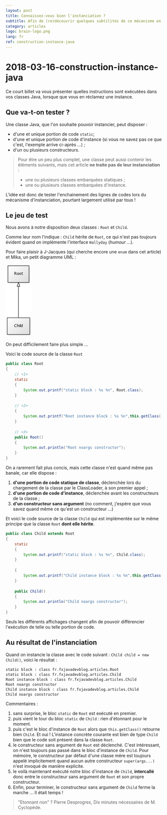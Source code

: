 ```yaml
---
layout: post
title: Connaissez-vous bien l'instanciation ?
subtitle: Afin de (re)découvrir quelques subtilités de ce mécanisme en Java ...
category: articles
logo: brain-logo.png
lang: fr
ref: construction-instance-java
---
```


# 2018-03-16-construction-instance-java

 Ce court billet va vous présenter quelles instructions sont exécutées dans vos classes Java, lorsque que vous en réclamez une instance.

## Que va-t-on tester ?

Une classe Java, que l'on souhaite pouvoir instancier, peut disposer :

* d'une et unique portion de code `static`;
* d'une et unique portion de code d'instance \(si vous ne savez pas ce que c'est, l'exemple arrive ci-après ...\) ; 
* d'un ou plusieurs constructeurs.

> Pour être un peu plus complet, une classe peut aussi contenir les éléments suivants, mais cet article **ne traite pas de leur instanciation** :
>
> * une ou plusieurs classes embarquées statiques ;
> * une ou plusieurs classes embarquées d'instance.

L'idée est donc de tester l'enchainement des lignes de codes lors du mécanisme d'instanciation, pourtant largement utilisé par tous !

## Le jeu de test

Nous avons à notre disposition deux classes : `Root` et `Child`.

Comme leur nom l'indique : `Child` hérite de `Root`, ce qui n'est pas toujours évident quand on implémente l'interface `Hallyday` \(_humour ..._\).

Pour faire plaisir à J-Jacques \(qui cherche encore une `enum` dans cet article\) et Mika, un petit diagramme UML :

![UML](../../../.gitbook/assets/uml.png)

On peut difficilement faire plus simple ...

Voici le code source de la classe `Root`

```java
public class Root
{
    // <1>
    static
    {
        System.out.printf("static block : %s %n", Root.class);
    }

    // <2>
    {
        System.out.printf("Root instance block : %s %n",this.getClass());
    }

    // <3>
    public Root()
    {
        System.out.println("Root noargs constructor");
    }
}
```

On a rarement fait plus concis, mais cette classe n'est quand même pas banale, car elle dispose :

1. **d'une portion de code statique de classe**, déclenchée lors du chargement de la classe par le ClassLoader, à son premier appel ;
2. **d'une portion de code d'instance**, déclenchée avant les constructeurs de la classe ;
3. **d'un constructeur sans argument** \(no comment, j'espère que vous savez quand même ce qu'est un constructeur ...\)

Et voici le code source de la classe `Child` qui est implémentée sur le même principe que la classe `Root` **dont elle hérite**.

```java
public class Child extends Root
{
    static
    {
        System.out.printf("static block : %s %n", Child.class);
    }

    {
        System.out.printf("Child instance block : %s %n",this.getClass());
    }

    public Child()
    {
        System.out.println("Child noargs constructor");
    }
}
```

Seuls les différents affichages changent afin de pouvoir différencier l'exécution de telle ou telle portion de code.

## Au résultat de l'instanciation

Quand on instancie la classe avec le code suivant : `Child child = new Child()`, voici le résultat :

```text
static block : class fr.fxjavadevblog.articles.Root             
static block : class fr.fxjavadevblog.articles.Child         
Root instance block : class fr.fxjavadevblog.articles.Child     
Root noargs constructor                                         
Child instance block : class fr.fxjavadevblog.articles.Child 
Child noargs constructor
```

Commentaires :

1. sans surprise, le bloc `static` de `Root` est exécuté en premier.
2. puis vient le tour du bloc `static` de `Child` : rien d'étonnant pour le moment.
3. puis c'est le bloc d'instance de `Root` alors que `this.getClass()` retourne bien `Child`. Et oui ! L'instance concrète courante est bien de type `Child` bien que le code soit présent dans la classe `Root`.
4. le constructeur sans argument de `Root` est déclenché. C'est intéressant, on n'est toujours pas passé dans le bloc d'instance de `Child`. Pour mémoire, le constructeur par défaut d'une classe mère est toujours appelé implicitement quand aucun autre constructeur `super(args...)` n'est invoqué de manière explicite.
5. le voilà maintenant exécuté notre bloc d'instance de `Child`, **intercallé** donc entre le constructeur sans argument de `Root` et son propre constructeur.
6. Enfin, pour terminer, le constructeur sans argument de `Child` ferme la marche ... Il était temps !

> "Etonnant non" ? Pierre Desprogres, Dix minutes nécessaires de M. Cyclopède.

